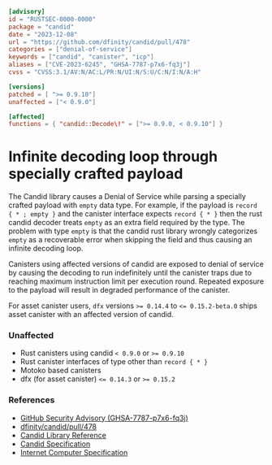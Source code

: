 ```toml
[advisory]
id = "RUSTSEC-0000-0000"
package = "candid"
date = "2023-12-08"
url = "https://github.com/dfinity/candid/pull/478"
categories = ["denial-of-service"]
keywords = ["candid", "canister", "icp"]
aliases = ["CVE-2023-6245", "GHSA-7787-p7x6-fq3j"]
cvss = "CVSS:3.1/AV:N/AC:L/PR:N/UI:N/S:U/C:N/I:N/A:H"

[versions]
patched = [ ">= 0.9.10"]
unaffected = ["< 0.9.0"]

[affected]
functions = { "candid::Decode\!" = [">= 0.9.0, < 0.9.10"] }
```

# Infinite decoding loop through specially crafted payload

The Candid library causes a Denial of Service while parsing a specially crafted payload with `empty` data type. For example, if the payload is `record { * ; empty }` and  the canister interface expects `record { * }` then the rust candid decoder treats `empty` as an extra field required by the type.  The problem with type `empty` is that the candid rust library wrongly categorizes `empty` as a recoverable error when skipping the field and thus causing an infinite decoding loop. 

Canisters using affected versions of candid are exposed to denial of service by causing the decoding to run indefinitely until the canister traps due to reaching maximum instruction limit per execution round. Repeated exposure to the payload will result in degraded performance of the canister.

For asset canister users, `dfx` versions `>= 0.14.4` to `<= 0.15.2-beta.0` ships asset canister with an affected version of candid.

### Unaffected 
- Rust canisters using candid `< 0.9.0` or `>= 0.9.10` 
- Rust canister interfaces of type other than `record { * }`
- Motoko based canisters
- dfx (for asset canister) `<= 0.14.3` or `>= 0.15.2`

### References
-  [GitHub Security Advisory (GHSA-7787-p7x6-fq3j)](https://github.com/dfinity/candid/security/advisories/GHSA-7787-p7x6-fq3j)
-  [dfinity/candid/pull/478](https://github.com/dfinity/candid/pull/478)
-  [Candid Library Reference](https://internetcomputer.org/docs/current/references/candid-ref)
-  [Candid Specification](https://github.com/dfinity/candid/blob/master/spec/Candid.md)
-  [Internet Computer Specification](https://internetcomputer.org/docs/current/references/ic-interface-spec)


